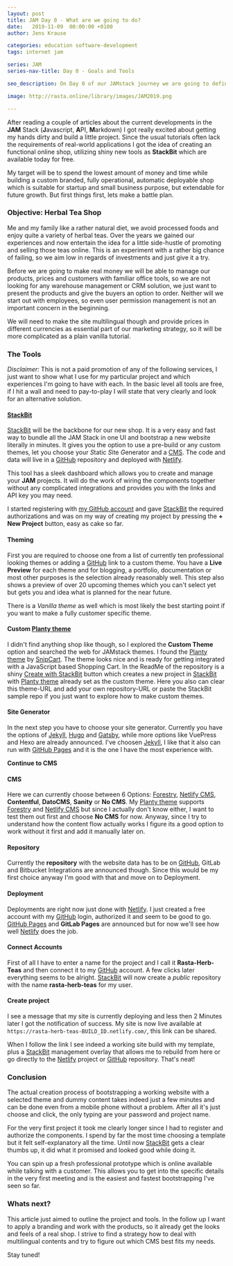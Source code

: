 ```yaml
---
layout: post
title: JAM Day 0 - What are we going to do?
date:   2019-11-09  00:00:00 +0100
author: Jens Krause

categories: education software-development
tags: internet jam

series: JAM
series-nav-title: Day 0 - Goals and Tools

seo_description: On Day 0 of our JAMstack journey we are going to define our goals and look at the tools we are using.

image: http://rasta.online/library/images/JAM2019.png

---
```


After reading a couple of articles about the current developments in the **JAM** Stack (**J**avascript, **A**PI, **M**arkdown) I got really excited about getting my hands dirty and build a little project. Since the usual tutorials often lack the requirements of real-world applications I got the idea of creating an functional online shop, utilizing shiny new tools as **StackBit** which are available today for free. 

<!--more-->
[CMS]: https://en.wikipedia.org/wiki/Content_management_system "Content Management System"
[Forestry]: https://forestry.io/ "Static Content CMS"
[Gatsby]: https://www.gatsbyjs.org/ "JavaScript based Static Site Generator for React"
[GitHub]: https://www.github.com/ "Mange your code repositories"
[GitHub Pages]: https://pages.github.com/ "GitHub hosted Pages"
[Hugo]: https://gohugo.io/ "Super Fast Go based Static Site Generator"
[my GitHub account]: https://github.com/Solomonic "Solomonic"
[Netlify]: https://www.netlify.com/ "Continuous deployment and serverless functions"
[Netlify CMS]: https://www.netlifycms.org/ "Static Content CMS"
[Jekyll]: https://jekyllrb.com/ "Static Site Generator working with github pages"
[SaaS]: https://en.wikipedia.org/wiki/Software_as_a_service "Software as a Service"
[SnipCart]: https://snipcart.com/ "Javascript based Shopping cart solution"
[StackBit]: https://www.stackbit.com/ "Bundles your JAM Stack"
[Planty theme]: https://github.com/snipcart/stackbit-theme-planty/ "Planty theme on github"
[Create with StackBit]: https://app.stackbit.com/create?theme=https://github.com/snipcart/stackbit-theme-planty&ssg=jekyll "Create a new project with Planty Theme"

My target will be to spend the lowest amount of money and time while building a custom branded, fully operational, automatic deployable shop which is suitable for startup and small business purpose, but extendable for future growth. 
But first things first, lets make a battle plan.

### Objective: Herbal Tea Shop

Me and my family like a rather natural diet, we avoid processed foods and enjoy quite a variety of herbal teas. Over the years we gained our experiences and now entertain the idea for a little side-hustle of promoting and selling those teas online. This is an experiment with a rather big chance of failing, so we aim low in regards of investments and just give it a try.

Before we are going to make real money we will be able to manage our products, prices and customers with familiar office tools, so we are not looking for any warehouse management or CRM solution, we just want to present the products and give the buyers an option to order. Neither will we start out with employees, so even user permission management is not an important concern in the beginning. 

We will need to make the site multilingual though and provide prices in different currencies as essential part of our marketing strategy, so it will be more complicated as a plain vanilla tutorial.


### The Tools

_Disclaimer:_ This is not a paid promotion of any of the following services, I just want to show what I use for my particular project and which experiences I'm going to have with each. In the basic level all tools are free, if I hit a wall and need to pay-to-play I will state that very clearly and look for an alternative solution.  

#### [StackBit]

[StackBit] will be the backbone for our new shop. It is a very easy and fast way to bundle all the JAM Stack in one UI and bootstrap a new website literally in minutes. It gives you the option to use a pre-build or any custom themes, let you choose your *S*tatic *S*ite *G*enerator and a [CMS]. The code and data will live in a [GitHub] repository and deployed with [Netlify].

This tool has a sleek dashboard which allows you to create and manage your **JAM** projects. It will do the work of wiring the components together without any complicated integrations and provides you with the links and API key you may need.

I started registering with [my GitHub account] and gave [StackBit] the required authorizations and was on my way of creating my project by pressing the **+ New Project** button, easy as cake so far.


#### Theming

First you are required to choose one from a list of currently ten professional looking themes or adding a [GitHub] link to a custom theme. You have a **Live Preview** for each theme and for blogging, a portfolio, documentation or most other purposes is the selection already reasonably well. This step also shows a preview of over 20 upcoming themes which you can't select yet but gets you and idea what is planned for the near future.

There is a *Vanilla theme* as well which is most likely the best starting point if you want to make a fully customer specific theme.

#### Custom [Planty theme]

I didn't find anything shop like though, so I explored the **Custom Theme** option and searched the web for JAMstack themes.
I found the [Planty theme] by [SnipCart]. The theme looks nice and is ready for getting integrated with a JavaScript based Shopping Cart. In the ReadMe of the repository  is a shiny [Create with StackBit] button which creates a new project in [StackBit] with [Planty theme] already set as the custom theme. Here you also can clear this theme-URL and add your own repository-URL or paste the StackBit sample repo if you just want to explore how to make custom themes.  

#### Site Generator

In the next step you have to choose your site generator. Currently you have the options of [Jekyll], [Hugo] and [Gatsby], while more options like VuePress and Hexo are already announced. I've choosen [Jekyll], I like that it also can run with [GitHub Pages] and it is the one I have the most experience with.

**Continue to CMS**

#### CMS

Here we can currently choose between 6 Options: [Forestry], [Netlify CMS], **Contentful**, **DatoCMS**, **Sanity** or **No CMS**.
My [Planty theme] supports [Forestry] and [Netlify CMS] but since I actually don't know either, I want to test them out first and choose **No CMS** for now. Anyway, since I try to understand how the content flow actually works I figure its a good option to work without it first and add it manually later on.

#### Repository

Currently the **repository** with the website data has to be on [GitHub], GitLab and Bitbucket Integrations are announced though. Since this would be my first choice anyway I'm good with that and move on to Deployment.

#### Deployment

Deployments are right now just done with [Netlify]. I just created a free account with my [GitHub] login, authorized it and seem to be good to go. [GitHub Pages] and **GitLab Pages** are announced but for now we'll see how well [Netlify] does the job.

#### Connect Accounts

First of all I have to enter a name for the project and I call it **Rasta-Herb-Teas** and then connect it to my [GitHub] account. A few clicks later everything seems to be alright. [StackBit] will now create a _public_ repository with the name **rasta-herb-teas** for my user.

#### Create project

I see a message that my site is currently deploying and less then 2 Minutes later	I got the notification of success. My site is now live available at `https://rasta-herb-teas-BUILD_ID.netlify.com/`, this link can be shared.

When I follow the link I see indeed a working site build with my template, plus a [StackBit] management overlay that allows me to rebuild from here or go directly to the [Netlify] project or [GitHub] repository. That's neat!


### Conclusion

The actual creation process of bootstrapping a working website with a selected theme and dummy content takes indeed just a few minutes and can be done even from a mobile phone without a problem. After all it's just choose and click, the only typing are your password and project name.

For the very first project it took me clearly longer since I had to register and authorize the components. I spend by far the most time choosing a template but it felt self-explanatory all the time. Until now [StackBit] gets a clear thumbs up, it did what it promised and looked good while doing it. 

You can spin up a fresh professional prototype which is online available while talking with a customer. This allows you to get into the specific details in the very first meeting and is the easiest and fastest bootstrapping I've seen so far. 

### Whats next?

This article just aimed to outline the project and tools. In the follow up I want to apply a branding and work with the products, so it already get the looks and feels of a real shop. I strive to find a strategy how to deal with multilingual contents and try to figure out which CMS best fits my needs.

Stay tuned!


